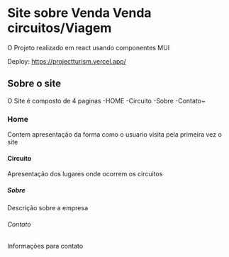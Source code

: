 # Site sobre Venda Venda circuitos/Viagem

O Projeto realizado em react usando componentes MUI

Deploy: https://projectturism.vercel.app/

## Sobre o site

O Site é composto de 4 paginas
-HOME
-Circuito
-Sobre
-Contato~

### Home

Contem apresentação da forma como o usuario visita pela primeira vez o site

#### Circuito

Apresentação dos lugares onde ocorrem os circuitos

##### Sobre

Descrição sobre a empresa

###### Contato

Informações para contato

